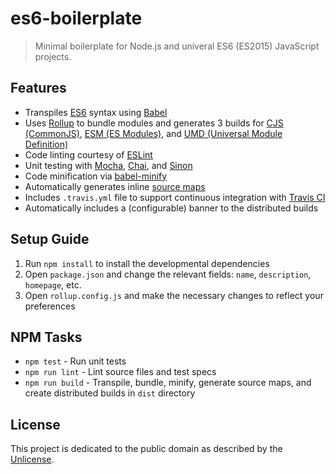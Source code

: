 # es6-boilerplate

> Minimal boilerplate for Node.js and univeral ES6 (ES2015) JavaScript projects.

## Features

* Transpiles [ES6](http://www.ecma-international.org/ecma-262/6.0/) syntax using [Babel](https://babeljs.io/)
* Uses [Rollup](https://rollupjs.org) to bundle modules and generates 3 builds for [CJS (CommonJS)](http://www.commonjs.org/), [ESM (ES Modules)](https://v8.dev/features/modules), and [UMD (Universal Module Definition)](https://github.com/umdjs/umd)
* Code linting courtesy of [ESLint](http://eslint.org/)
* Unit testing with [Mocha](http://mochajs.org/), [Chai](http://chaijs.com/), and [Sinon](http://sinonjs.org/)
* Code minification via [babel-minify](https://github.com/babel/minify)
* Automatically generates inline [source maps](https://docs.google.com/document/d/1U1RGAehQwRypUTovF1KRlpiOFze0b-_2gc6fAH0KY0k/preview#)
* Includes `.travis.yml` file to support continuous integration with [Travis CI](https://travis-ci.org/)
* Automatically includes a (configurable) banner to the distributed builds

## Setup Guide

1. Run `npm install` to install the developmental dependencies
2. Open `package.json` and change the relevant fields: `name`, `description`, `homepage`, etc.
3. Open `rollup.config.js` and make the necessary changes to reflect your preferences

## NPM Tasks

* `npm test` - Run unit tests
* `npm run lint` - Lint source files and test specs
* `npm run build` - Transpile, bundle, minify, generate source maps, and create distributed builds in `dist` directory

## License

This project is dedicated to the public domain as described by the [Unlicense](http://unlicense.org/).